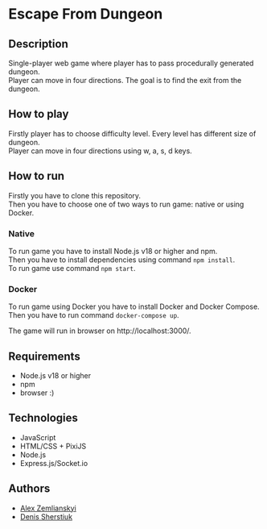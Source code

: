 # Escape From Dungeon

## Description
Single-player web game where player has to pass procedurally generated dungeon.   
Player can move in four directions. The goal is to find the exit from the dungeon.

## How to play
Firstly player has to choose difficulty level. Every level has different size of dungeon.  
Player can move in four directions using w, a, s, d keys.

## How to run
Firstly you have to clone this repository.  
Then you have to choose one of two ways to run game: native or using Docker.

### Native
To run game you have to install Node.js v18 or higher and npm.  
Then you have to install dependencies using command `npm install`.  
To run game use command `npm start`.

### Docker
To run game using Docker you have to install Docker and Docker Compose.  
Then you have to run command `docker-compose up`.

The game will run in browser on http://localhost:3000/.

## Requirements
- Node.js v18 or higher
- npm
- browser :)

## Technologies
- JavaScript
- HTML/CSS + PixiJS
- Node.js
- Express.js/Socket.io

## Authors
- [Alex Zemlianskyi](https://github.com/Alzex)
- [Denis Sherstiuk](https://github.com/gonnagetbetter)

